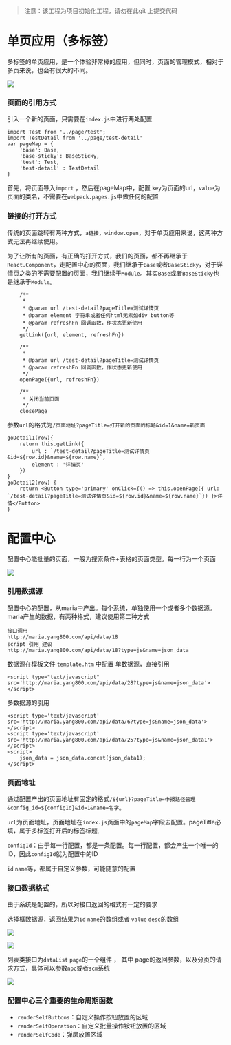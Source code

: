 > 注意：该工程为项目初始化工程，请勿在此git 上提交代码

# 单页应用（多标签）
多标签的单页应用，是一个体验非常棒的应用，但同时，页面的管理模式，相对于多页来说，也会有很大的不同。


![](https://user-gold-cdn.xitu.io/2020/6/24/172e589bffb34627?w=2458&h=1016&f=png&s=236700)

### 页面的引用方式

引入一个新的页面，只需要在`index.js`中进行两处配置
```
import Test from '../page/test';
import TestDetail from '../page/test-detail'
var pageMap = {
    'base': Base,
    'base-sticky': BaseSticky,
    'test': Test,
    'test-detail' : TestDetail
}
```
首先，将页面导入`import` ，然后在pageMap中，配置 `key`为页面的url，`value`为页面的类名，不需要在`webpack.pages.js`中做任何的配置


### 链接的打开方式
传统的页面跳转有两种方式，`a链接`，`window.open`，对于单页应用来说，这两种方式无法再继续使用。

为了让所有的页面，有正确的打开方式，我们的页面，都不再继承于 `React.Component`，走配置中心的页面，我们继承于`Base`或者`BaseSticky`，对于详情页之类的不需要配置的页面，我们继续于`Module`。其实`Base`或者`BaseSticky`也是继承于`Module`。
```
    /**
     * 
     * @param url /test-detail?pageTitle=测试详情页 
     * @param element 字符串或者任何html无素如div button等
     * @param refreshFn 回调函数，作状态更新使用
     */
    getLink({url, element, refreshFn})
    
    /**
     *
     * @param url /test-detail?pageTitle=测试详情页
     * @param refreshFn 回调函数，作状态更新使用
     */
    openPage({url, refreshFn})
    
    /**
     * 关闭当前页面
     */
    closePage
```
参数`url`的格式为`/页面地址?pageTitle=打开新的页面的标题&id=1&name=新页面`
```
goDetail1(row){
    return this.getLink({
        url : `/test-detail?pageTitle=测试详情页&id=${row.id}&name=${row.name}`,
        element : '详情页'
    })
}
goDetail2(row) {
    return <Button type='primary' onClick={() => this.openPage({ url: `/test-detail?pageTitle=测试详情页&id=${row.id}&name=${row.name}`}) }>详情</Button>
}
```

# 配置中心
配置中心能批量的页面，一般为搜索条件+表格的页面类型。每一行为一个页面

![](https://user-gold-cdn.xitu.io/2020/6/24/172e5a763ca57a30?w=2432&h=1522&f=png&s=404963)

### 引用数据源
配置中心的配置，从maria中产出。每个系统，单独使用一个或者多个数据源。maria产生的数据，有两种格式，建议使用第二种方式
```
接口调用
http://maria.yang800.com/api/data/18 
script 引用 建议
http://maria.yang800.com/api/data/18?type=js&name=json_data
```
数据源在模板文件 `template.htm` 中配置
单数据源，直接引用
```
<script type="text/javascript" src='http://maria.yang800.com/api/data/28?type=js&name=json_data'></script>
```
多数据源的引用
```
<script type='text/javascript' src='http://maria.yang800.com/api/data/6?type=js&name=json_data'></script>
<script type='text/javascript' src='http://maria.yang800.com/api/data/25?type=js&name=json_data1'></script>
<script>
    json_data = json_data.concat(json_data1);
</script>
```

### 页面地址
通过配置产出的页面地址有固定的格式`/${url}?pageTitle=申报路径管理&config_id=${configId}&id=1&name=名字`。

`url`为页面地址，页面地址在`index.js`页面中的`pageMap`字段去配置。pageTitle必填，属于多标签打开后的标签标题, 

`configId`：由于每一行配置，都是一条配置。每一行配置，都会产生一个唯一的ID，因此`configId`就为配置中的ID

`id` `name`等，都属于自定义参数，可能随意的配置

### 接口数据格式
由于系统是配置的，所以对接口返回的格式有一定的要求

选择框数据源，返回结果为`id` `name`的数组或者 `value` `desc`的数组

![](https://user-gold-cdn.xitu.io/2020/6/24/172e5c24b7da402d?w=724&h=668&f=png&s=53100)

![](https://user-gold-cdn.xitu.io/2020/6/24/172e5c2871b6fdc3?w=1674&h=822&f=png&s=198067)

列表类接口为`dataList` `page`的一个组件 ， 其中 page的返回参数，以及分页的请求方式，具体可以参数`npc`或者`scm`系统

![](https://user-gold-cdn.xitu.io/2020/6/24/172e5c683f9bf411?w=1124&h=584&f=png&s=72109)

### 配置中心三个重要的生命周期函数

* `renderSelfButtons`：自定义操作按钮放置的区域
* `renderSelfOperation`：自定义批量操作铵钮放置的区域
* `renderSelfCode`：弹层放置区域

